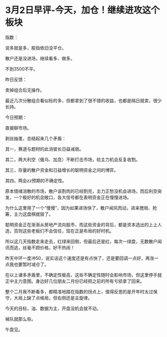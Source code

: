 # 3月2日早评-今天，加仓！继续进攻这个板块

指数：

说多就是多，股指依旧没平仓。

散户还是没进场，继续看多、做多。

不到3500不平。

昨日反馈：

卖掉组合后无操作。

最近几次分散组合看似标的多，但都拿到了很不错的收益，也都是隔日就卖，很少长持。

今日预期：

直接聊市场。

剥丝抽茧，总结起来几个矛盾：

其一，赛道与题材的此消彼长日益减弱。

其二，两大利空（俄乌、加息）不断打击市场，给主力机会反复收割。

其三，存量的散户资金和日益增长的聪明资金之间的博弈。

其四，两会zz预期的不确定性。

原本情绪消散的市场，散户该割肉的已经割完，主力正愁没机会进场，而后利空突发，一个极好的机会敞口，各大信号都在表明资金正在慢慢进场。

为什么这里用了一个“慢慢”，因为如果进场快了，散户闻风而动，进来搅局、抢筹，主力这盘棋就毁了。

聪明资金正在渐渐从房地产流向股市，而这些资金的背后，都是资本选出的上上人选，否则这些老板们不会信任，现在正是布局的好时机。

所以这几天指数走来走去，红绿来回倒，但最后还是红，每次一绿盘，无数散户闻讯而逃，丝毫不顾价格，好不热闹！

昨天中环一度冲50，说实话这个速度还是有点快了，还是要回调一点好，再涨一点我也要暂时减仓了。

在以上诸多矛盾里，不确定性极高，这些不确定性随时会影响市场，但这里停手就正中主力意图。身边好几位朋友二月份已经把之前的所有亏损拿了回来。

整个二月我不断看多，都精准地踏在指数的拐点上，值得反思的是开年时太过保守，大局上缺了点格局，但右侧还是主旋律。

今天的目标，油、数据为主，开盘没机会就不动。

梯队就那么些。

午盘见。
